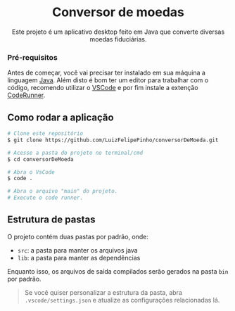 <h1 align="center">Conversor de moedas</h1>
<p align="center">Este projeto é um aplicativo desktop feito em Java que converte diversas moedas fiduciárias.</p>


### Pré-requisitos

Antes de começar, você vai precisar ter instalado em sua máquina a linguagem [Java](https://www.java.com/pt-BR/download/help/windows_manual_download.html). 
 Além disto é bom ter um editor para trabalhar com o código, recomendo utilizar o [VSCode](https://code.visualstudio.com/) e por fim instale a extenção [CodeRunner](https://marketplace.visualstudio.com/items?itemName=formulahendry.code-runner).


## Como rodar a aplicação

```bash
# Clone este repositório
$ git clone https://github.com/LuizFelipePinho/conversorDeMoeda.git

# Acesse a pasta do projeto no terminal/cmd
$ cd conversorDeMoeda

# Abra o VsCode
$ code .

# Abra o arquivo "main" do projeto.
# Execute o code runner.

```

## Estrutura de pastas


O projeto contém duas pastas por padrão, onde:

- `src`: a pasta para manter os arquivos java
- `lib`: a pasta para manter as dependências

Enquanto isso, os arquivos de saída compilados serão gerados na pasta `bin` por padrão.

> Se você quiser personalizar a estrutura da pasta, abra `.vscode/settings.json` e atualize as configurações relacionadas lá.





